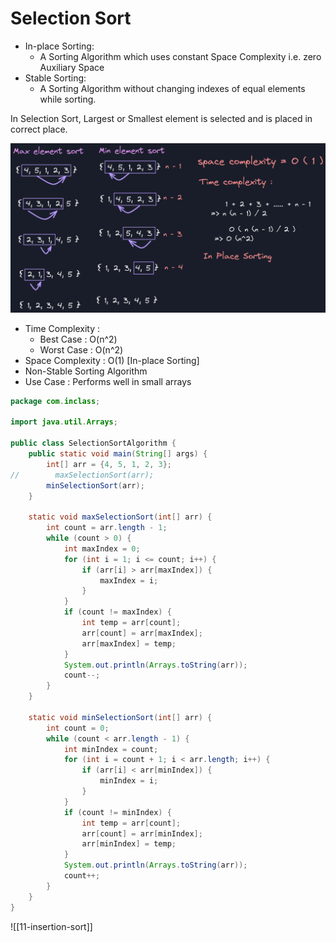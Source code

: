 # Selection Sort

-   In-place Sorting:
    -   A Sorting Algorithm which uses constant Space Complexity i.e. zero Auxiliary Space
-   Stable Sorting:
    -   A Sorting Algorithm without changing indexes of equal elements while sorting.

In Selection Sort, Largest or Smallest element is selected and is placed in correct place.

![](image1.png)

-   Time Complexity :
    -   Best Case : O(n^2)
    -   Worst Case : O(n^2)
-   Space Complexity : O(1) [In-place Sorting]
-   Non-Stable Sorting Algorithm
-   Use Case : Performs well in small arrays

```java
package com.inclass;

import java.util.Arrays;

public class SelectionSortAlgorithm {
    public static void main(String[] args) {
        int[] arr = {4, 5, 1, 2, 3};
//        maxSelectionSort(arr);
        minSelectionSort(arr);
    }

    static void maxSelectionSort(int[] arr) {
        int count = arr.length - 1;
        while (count > 0) {
            int maxIndex = 0;
            for (int i = 1; i <= count; i++) {
                if (arr[i] > arr[maxIndex]) {
                    maxIndex = i;
                }
            }
            if (count != maxIndex) {
                int temp = arr[count];
                arr[count] = arr[maxIndex];
                arr[maxIndex] = temp;
            }
            System.out.println(Arrays.toString(arr));
            count--;
        }
    }

    static void minSelectionSort(int[] arr) {
        int count = 0;
        while (count < arr.length - 1) {
            int minIndex = count;
            for (int i = count + 1; i < arr.length; i++) {
                if (arr[i] < arr[minIndex]) {
                    minIndex = i;
                }
            }
            if (count != minIndex) {
                int temp = arr[count];
                arr[count] = arr[minIndex];
                arr[minIndex] = temp;
            }
            System.out.println(Arrays.toString(arr));
            count++;
        }
    }
}
```

![[11-insertion-sort]]